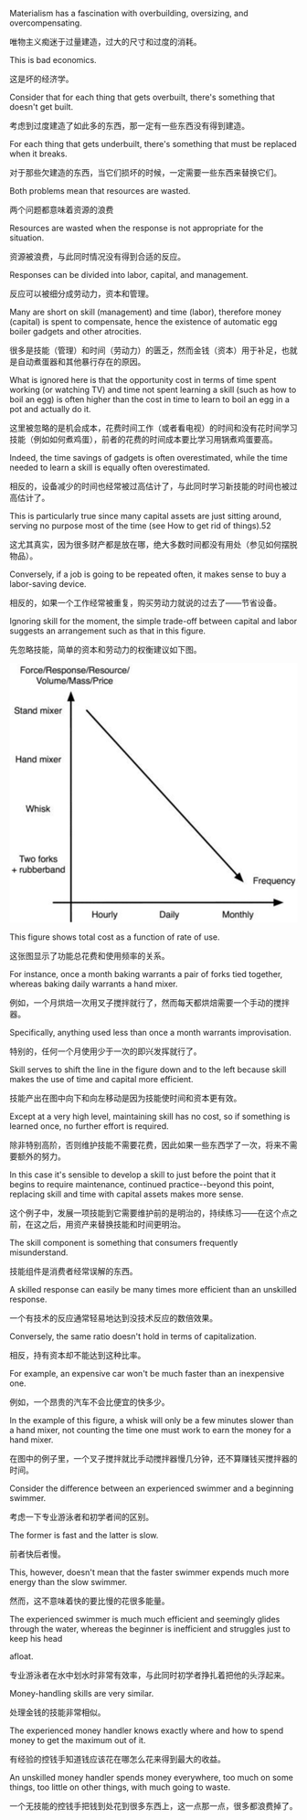 Materialism  has  a  fascination  with  overbuilding,  oversizing,  and
overcompensating.

唯物主义痴迷于过量建造，过大的尺寸和过度的消耗。

 This is bad economics. 
 
 这是坏的经济学。
 
 Consider that for each thing that gets
overbuilt,  there's  something  that  doesn't  get  built. 

考虑到过度建造了如此多的东西，那一定有一些东西没有得到建造。

 For  each  thing  that  gets
underbuilt,  there's  something  that  must  be  replaced  when  it  breaks. 

对于那些欠建造的东西，当它们损坏的时候，一定需要一些东西来替换它们。

 Both
problems mean that resources are wasted.

两个问题都意味着资源的浪费

Resources are wasted when the response is not appropriate for the situation.

资源被浪费，与此同时情况没有得到合适的反应。

Responses can be divided into labor, capital, and management.

反应可以被细分成劳动力，资本和管理。

 Many are short
on skill (management) and time (labor), therefore money (capital) is spent to
compensate,  hence  the  existence  of  automatic  egg  boiler  gadgets  and  other
atrocities. 

很多是技能（管理）和时间（劳动力）的匮乏，然而金钱（资本）用于补足，也就是自动煮蛋器和其他暴行存在的原因。

What is ignored here is that the opportunity cost in terms of time spent
working (or watching TV) and time not spent learning a skill (such as how to
boil an egg) is often higher than the cost in time to learn to boil an egg in a pot
and actually do it. 

这里被忽略的是机会成本，花费时间工作（或者看电视）的时间和没有花时间学习技能（例如如何煮鸡蛋），前者的花费的时间成本要比学习用锅煮鸡蛋要高。

Indeed, the time savings of gadgets is often overestimated,
while  the  time  needed  to  learn  a  skill  is  equally  often  overestimated. 

相反的，设备减少的时间也经常被过高估计了，与此同时学习新技能的时间也被过高估计了。

 This  is
particularly  true  since  many  capital  assets  are  just  sitting  around,  serving  no
purpose most of the time (see How to get rid of things).52

这尤其真实，因为很多财产都是放在哪，绝大多数时间都没有用处（参见如何摆脱物品）。

 Conversely, if a job is
going to be repeated often, it makes sense to buy a labor-saving device. 

相反的，如果一个工作经常被重复，购买劳动力就说的过去了——节省设备。

Ignoring
skill for the moment, the simple trade-off between capital and labor suggests an
arrangement such as that in this figure.


先忽略技能，简单的资本和劳动力的权衡建议如下图。

![figure1](../img/7-c-iv-fig1.png)


This figure shows total cost as a function of rate of use. 

这张图显示了功能总花费和使用频率的关系。

For instance,
once a month baking warrants a pair of forks tied together, whereas baking
daily warrants a hand mixer. 

例如，一个月烘焙一次用叉子搅拌就行了，然而每天都烘焙需要一个手动的搅拌器。

Specifically, anything used less than once a
month warrants improvisation.

特别的，任何一个月使用少于一次的即兴发挥就行了。

Skill serves to shift the line in the figure down and to the left because skill
makes the use of time and capital more efficient. 

技能产出在图中向下和向左移动是因为技能使时间和资本更有效。

Except at a very high level,
maintaining skill has no cost, so if something is learned once, no further effort is
required. 

除非特别高阶，否则维护技能不需要花费，因此如果一些东西学了一次，将来不需要额外的努力。

In this case it's sensible to develop a skill to just before the point that it
begins to require maintenance, continued practice--beyond this point, replacing
skill and time with capital assets makes more sense.

这个例子中，发展一项技能到它需要维护前的是明治的，持续练习——在这个点之前，在这之后，用资产来替换技能和时间更明治。

The skill component is something that consumers frequently misunderstand.

技能组件是消费者经常误解的东西。

A skilled response can easily be many times more efficient than an unskilled
response. 

一个有技术的反应通常轻易地达到没技术反应的数倍效果。

Conversely, the same ratio doesn't hold in terms of capitalization. 

相反，持有资本却不能达到这种比率。

For
example, an expensive car won't be much faster than an inexpensive one.

例如，一个昂贵的汽车不会比便宜的快多少。

 In the
example of this figure, a whisk will only be a few minutes slower than a hand
mixer, not counting the time one must work to earn the money for a hand mixer.

在图中的例子里，一个叉子搅拌就比手动搅拌器慢几分钟，还不算赚钱买搅拌器的时间。

Consider the difference between an experienced swimmer and a beginning
swimmer.

考虑一下专业游泳者和初学者间的区别。

 The former is fast and the latter is slow. 
 
 前者快后者慢。
 
 This, however, doesn't mean
that the faster swimmer expends much more energy than the slow swimmer.

然而，这不意味着快的要比慢的花很多能量。

 The
experienced swimmer is much much efficient and seemingly glides through the
water,  whereas  the  beginner  is  inefficient  and  struggles  just  to  keep  his  head

afloat. 

专业游泳者在水中划水时非常有效率，与此同时初学者挣扎着把他的头浮起来。

Money-handling skills are very similar. 

处理金钱的技能非常相似。

The experienced money handler
knows exactly where and how to spend money to get the maximum out of it. 

有经验的控钱手知道钱应该花在哪怎么花来得到最大的收益。

An
unskilled money handler spends money everywhere, too much on some things,
too little on other things, with much going to waste.

一个无技能的控钱手把钱到处花到很多东西上，这一点那一点，很多都浪费掉了。


